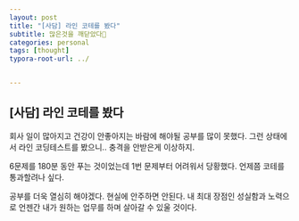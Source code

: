 ```yaml
---
layout: post
title: "[사담] 라인 코테를 봤다"
subtitle: 많은것을 깨닫았다🥲
categories: personal
tags: [thought]
typora-root-url: ../


---
```




## [사담] 라인 코테를 봤다



회사 일이 많아지고 건강이 안좋아지는 바람에 해야될 공부를 많이 못했다. 그런 상태에서 라인 코딩테스트를 봤으니.. 충격을 안받은게 이상하지.

6문제를 180분 동안 푸는 것이었는데 1번 문제부터 어려워서 당황했다. 언제쯤 코테를 통과할려나 싶다.

공부를 더욱 열심히 해야겠다. 현실에 안주하면 안된다. 내 최대 장점인 성실함과 노력으로 언젠간 내가 원하는 업무를 하며 살아갈 수 있울 것이다.

